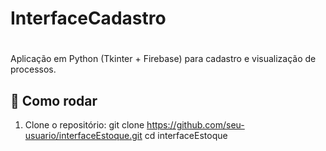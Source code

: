 # InterfaceCadastro
 
#
Aplicação em Python (Tkinter + Firebase) para cadastro e visualização de processos.

## 🚀 Como rodar

1. Clone o repositório:
git clone https://github.com/seu-usuario/interfaceEstoque.git
cd interfaceEstoque
